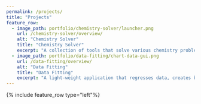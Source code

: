 ```yaml
---
permalink: /projects/
title: "Projects"
feature_row:
  - image_path: portfolio/chemistry-solver/launcher.png
    url: /chemistry-solver/overview/
    alt: "Chemistry Solver"
    title: "Chemistry Solver"
    excerpt: "A collection of tools that solve various chemistry problems, such as equation balancing, stoichiometry, combustion analysis, and more."
  - image_path: portfolio/data-fitting/chart-data-gui.png
    url: /data-fitting/overview/
    alt: "Data Fitting"
    title: "Data Fitting"
    excerpt: "A light-weight application that regresses data, creates beautiful charts, and allows interpolation."
---
```

{% include feature_row type="left"%}